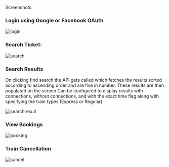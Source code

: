 Screenshots:
### Login using Google or Facebook OAuth
![login](https://user-images.githubusercontent.com/22604867/36648886-94db91b6-1a4d-11e8-80bc-630ebb7c3b8a.jpg)

### Search Ticket:
![search](https://user-images.githubusercontent.com/22604867/36648924-ed151726-1a4d-11e8-8f9c-d89b1add8599.jpg)

### Search Results
On clicking find search the API gets called which fetches the results sorted according to
ascending order and are five in number. These results are then populated on the screen
Can be configured to display results with connections, without connections, and with the exact time flag along with specifying the train types (Express or Regular).

![searchresult](https://user-images.githubusercontent.com/22604867/36648989-6b81dcfc-1a4e-11e8-8963-2f22f6e6089f.jpg)

### View Bookings
![booking](https://user-images.githubusercontent.com/22604867/36649150-af045e04-1a4f-11e8-9bbf-f8bc407e52e7.jpg)

### Train Cancellation
![cancel](https://user-images.githubusercontent.com/22604867/36649420-cb52adca-1a51-11e8-94be-f0f57330a836.jpg)
